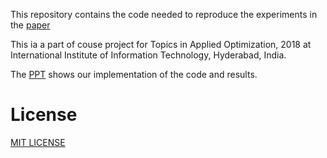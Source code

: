 This repository contains the code needed to reproduce the experiments in the [paper](https://arxiv.org/abs/1602.06693)

This ia a part of couse project for Topics in Applied Optimization, 2018 at International Institute of Information Technology, Hyderabad, India.

The [PPT](./TAO_PPT.pdf) shows our implementation of the code and results.

<!-- # Contributors

- Divija Swetha Gadiraju <divija.swetha@research.iiit.ac.in> -->

# License
[MIT LICENSE](LICENSE)

